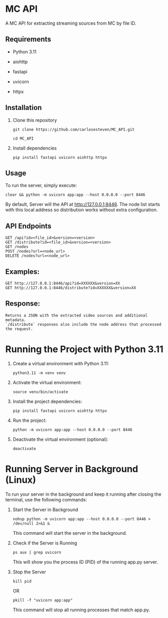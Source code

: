 # MC API

A MC API for extracting streaming sources from MC by file ID.

## Requirements

- Python 3.11

- aiohttp
- fastapi
- uvicorn
- httpx

## Installation

1. Clone this repository

       git clone https://github.com/carlosesteven/MC_API.git

       cd MC_API

3. Install dependencies

       pip install fastapi uvicorn aiohttp httpx

## Usage

To run the server, simply execute:

    clear && python -m uvicorn app:app --host 0.0.0.0 --port 8446

By default, Server will the API at http://127.0.0.1:8446.
The node list starts with this local address so distribution works without extra configuration.

## API Endpoints

    GET /api?id=<file_id>&version=<version>
    GET /distribute?id=<file_id>&version=<version>
    GET /nodes
    POST /nodes?url=<node_url>
    DELETE /nodes?url=<node_url>

## Examples:

    GET http://127.0.0.1:8446/api?id=XXXXXX&version=XX
    GET http://127.0.0.1:8446/distribute?id=XXXXXX&version=XX

## Response:

    Returns a JSON with the extracted video sources and additional metadata.
    `/distribute` responses also include the node address that processed the request.

# Running the Project with Python 3.11

1. Create a virtual environment with Python 3.11:

       python3.11 -m venv venv

2. Activate the virtual environment:

       source venv/bin/activate

3. Install the project dependencies:

       pip install fastapi uvicorn aiohttp httpx

4. Run the project:

       python -m uvicorn app:app --host 0.0.0.0 --port 8446

5. Deactivate the virtual environment (optional):

       deactivate

# Running Server in Background (Linux)

To run your server in the background and keep it running after closing the terminal, use the following commands:

1. Start the Server in Background

       nohup python -m uvicorn app:app --host 0.0.0.0 --port 8446 > /dev/null 2>&1 &

   This command will start the server in the background.

2. Check if the Server is Running

       ps aux | grep uvicorn

   This will show you the process ID (PID) of the running app.py server.

4. Stop the Server

       kill pid

   OR

       pkill -f "uvicorn app:app"

   This command will stop all running processes that match app.py.
